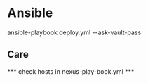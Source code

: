 # Ansible

ansible-playbook deploy.yml --ask-vault-pass

## Care
*** check hosts in nexus-play-book.yml ***